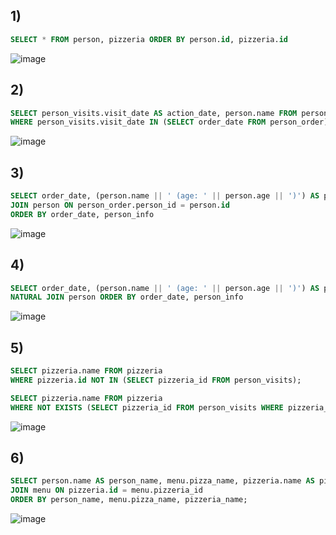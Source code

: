 ## 1)
```sql
SELECT * FROM person, pizzeria ORDER BY person.id, pizzeria.id
```
![image](https://github.com/b0ryakha/SQL/assets/47691726/6a0ddb32-2b49-4feb-bcc9-e735741d58df)

## 2)
```sql
SELECT person_visits.visit_date AS action_date, person.name FROM person_visits, person
WHERE person_visits.visit_date IN (SELECT order_date FROM person_order)
```
![image](https://github.com/b0ryakha/SQL/assets/47691726/fa5fd2e2-53e2-47cb-bbd0-c36d0e47dbba)

## 3)
```sql
SELECT order_date, (person.name || ' (age: ' || person.age || ')') AS person_info FROM person_order
JOIN person ON person_order.person_id = person.id
ORDER BY order_date, person_info
```
![image](https://github.com/b0ryakha/SQL/assets/47691726/f361dda3-e760-44da-a50e-de4741e7fb8f)

## 4)
```sql
SELECT order_date, (person.name || ' (age: ' || person.age || ')') AS person_info FROM person_order
NATURAL JOIN person ORDER BY order_date, person_info
```
![image](https://github.com/b0ryakha/SQL/assets/47691726/b80617dc-4c7d-42f9-89fd-3b692ef26adb)

## 5)
```sql
SELECT pizzeria.name FROM pizzeria
WHERE pizzeria.id NOT IN (SELECT pizzeria_id FROM person_visits);

SELECT pizzeria.name FROM pizzeria
WHERE NOT EXISTS (SELECT pizzeria_id FROM person_visits WHERE pizzeria_id = pizzeria.id);
```
![image](https://github.com/b0ryakha/SQL/assets/47691726/b22a02d3-6fb9-486b-9cf2-67509af99519)

## 6)
```sql
SELECT person.name AS person_name, menu.pizza_name, pizzeria.name AS pizzeria_name FROM person, pizzeria
JOIN menu ON pizzeria.id = menu.pizzeria_id
ORDER BY person_name, menu.pizza_name, pizzeria_name;
```
![image](https://github.com/b0ryakha/SQL/assets/47691726/fda428d2-78f7-44c9-8253-f7fe3a074dd8)
